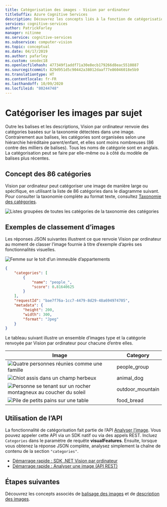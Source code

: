 ```yaml
---
title: Catégorisation des images - Vision par ordinateur
titleSuffix: Azure Cognitive Services
description: Découvrez les concepts liés à la fonction de catégorisation d’images de l’API Vision par ordinateur.
services: cognitive-services
author: PatrickFarley
manager: nitinme
ms.service: cognitive-services
ms.subservice: computer-vision
ms.topic: conceptual
ms.date: 04/17/2019
ms.author: pafarley
ms.custom: seodec18
ms.openlocfilehash: 477349f1addf71a30e8ecb179266d8eac5510887
ms.sourcegitcommit: 829d951d5c90442a38012daaf77e86046018e5b9
ms.translationtype: HT
ms.contentlocale: fr-FR
ms.lasthandoff: 10/09/2020
ms.locfileid: "80244748"
---
```

# <a name="categorize-images-by-subject-matter"></a>Catégoriser les images par sujet

Outre les balises et les descriptions, Vision par ordinateur renvoie des catégories basées sur la taxonomie détectées dans une image. Contrairement aux balises, les catégories sont organisées selon une hiérarchie héréditaire parent/enfant, et elles sont moins nombreuses (86 contre des milliers de balises). Tous les noms de catégorie sont en anglais. La catégorisation peut se faire par elle-même ou à côté du modèle de balises plus récentes.

## <a name="the-86-category-concept"></a>Concept des 86 catégories

Vision par ordinateur peut catégoriser une image de manière large ou spécifique, en utilisant la liste de 86 catégories dans le diagramme suivant. Pour consulter la taxonomie complète au format texte, consultez [Taxonomie des catégories](category-taxonomy.md).

![Listes groupées de toutes les catégories de la taxonomie des catégories](./Images/analyze_categories-v2.png)

## <a name="image-categorization-examples"></a>Exemples de classement d’images

Les réponses JSON suivantes illustrent ce que renvoie Vision par ordinateur au moment de classer l’image fournie à titre d’exemple d’après ses fonctionnalités visuelles.

![Femme sur le toit d’un immeuble d’appartements](./Images/woman_roof.png)

```json
{
    "categories": [
        {
            "name": "people_",
            "score": 0.81640625
        }
    ],
    "requestId": "bae7f76a-1cc7-4479-8d29-48a694974705",
    "metadata": {
        "height": 200,
        "width": 300,
        "format": "Jpeg"
    }
}
```

Le tableau suivant illustre un ensemble d’images type et la catégorie renvoyée par Vision par ordinateur pour chacune d’entre elles.

| Image | Category |
|-------|----------|
| ![Quatre personnes réunies comme une famille](./Images/family_photo.png) | people_group |
| ![Chiot assis dans un champ herbeux](./Images/cute_dog.png) | animal_dog |
| ![Personne se tenant sur un rocher montagneux au coucher du soleil](./Images/mountain_vista.png) | outdoor_mountain |
| ![Pile de petits pains sur une table](./Images/bread.png) | food_bread |

## <a name="use-the-api"></a>Utilisation de l’API

La fonctionnalité de catégorisation fait partie de l’API [Analyser l’image](https://westcentralus.dev.cognitive.microsoft.com/docs/services/5adf991815e1060e6355ad44/operations/56f91f2e778daf14a499e1fa). Vous pouvez appeler cette API via un SDK natif ou via des appels REST. Incluez `Categories` dans le paramètre de requête **visualFeatures**. Ensuite, lorsque vous obtenez la réponse JSON complète, analysez simplement la chaîne de contenu de la section `"categories"`.

* [Démarrage rapide : SDK .NET Vision par ordinateur](./quickstarts-sdk/client-library.md?pivots=programming-language-csharp)
* [Démarrage rapide : Analyser une image (API REST)](./quickstarts/csharp-analyze.md)

## <a name="next-steps"></a>Étapes suivantes

Découvrez les concepts associés de [balisage des images](concept-tagging-images.md) et de [description des images](concept-describing-images.md).
